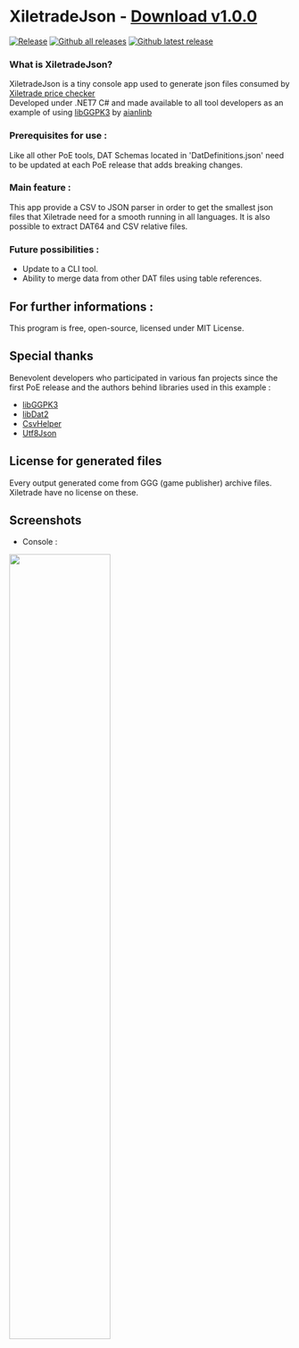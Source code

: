 # XiletradeJson - [Download v1.0.0](https://github.com/maxensas/xiletradejson/releases/download/1.0.0/XiletradeJson_win-x64.7z)  

[![Release](https://img.shields.io/github/release/maxensas/xiletradejson.svg)](https://github.com/maxensas/xiletradejson/releases/) 
[![Github all releases](https://img.shields.io/github/downloads/maxensas/xiletradejson/total.svg)](https://GitHub.com/maxensas/xiletradejson/releases/) [![Github latest release](https://img.shields.io/github/downloads/maxensas/xiletradejson/latest/total.svg)](https://GitHub.com/maxensas/xiletradejson/releases/)

### What is XiletradeJson?
XiletradeJson is a tiny console app used to generate json files consumed by [Xiletrade price checker](https://github.com/maxensas/xiletrade)  
Developed under .NET7 C# and made available to all tool developers as an example of using [libGGPK3](https://github.com/aianlinb/LibGGPK3) by [aianlinb](https://github.com/aianlinb)

### Prerequisites for use :
Like all other PoE tools, DAT Schemas located in 'DatDefinitions.json' need to be updated at each PoE release that adds breaking changes.

### Main feature :
This app provide a CSV to JSON parser in order to get the smallest json files that Xiletrade need for a smooth running in all languages.
It is also possible to extract DAT64 and CSV relative files. 

### Future possibilities :
* Update to a CLI tool.
* Ability to merge data from other DAT files using table references. 

## For further informations :
This program is free, open-source, licensed under MIT License.  

## Special thanks
Benevolent developers who participated in various fan projects since the first PoE release and the authors behind libraries used in this example :
* [libGGPK3](https://github.com/aianlinb/LibGGPK3)
* [libDat2](https://github.com/aianlinb/LibGGPK2/tree/master/LibDat2)
* [CsvHelper](https://github.com/JoshClose/CsvHelper)
* [Utf8Json](https://github.com/neuecc/Utf8Json)

## License for generated files
Every output generated come from GGG (game publisher) archive files. Xiletrade have no license on these.

## Screenshots
* Console :
<img src="https://user-images.githubusercontent.com/62154281/219967076-3b28dffc-94aa-4ba1-b771-832e3853e997.png" width="60%" height="60%"> 
